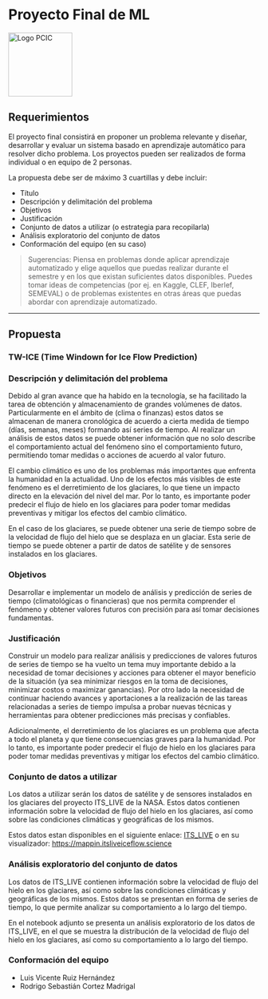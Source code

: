 # Proyecto Final de ML

<img src="https://pcic.posgrado.unam.mx/wp-content/uploads/Ciencia-e-Ingenieria-de-la-Computacion_color.png" alt="Logo PCIC" width="128" />  

## Requerimientos

El proyecto final consistirá en proponer un problema relevante y diseñar, desarrollar y evaluar un sistema basado en aprendizaje automático para resolver dicho problema. Los proyectos pueden ser realizados de forma individual o en equipo de 2 personas.

La propuesta debe ser de máximo 3 cuartillas y debe incluir:

- Título
- Descripción y delimitación del problema
- Objetivos
- Justificación
- Conjunto de datos a utilizar (o estrategia para recopilarla)
- Análisis exploratorio del conjunto de datos
- Conformación del equipo (en su caso)

> Sugerencias: Piensa en problemas donde aplicar aprendizaje automatizado y elige aquellos que puedas realizar durante el semestre y en los que existan suficientes datos disponibles. Puedes tomar ideas de competencias (por ej. en Kaggle,  CLEF, Iberlef, SEMEVAL) o de problemas existentes en otras áreas que puedas abordar con aprendizaje automatizado.

---

## Propuesta

### TW-ICE (Time Windown for Ice Flow Prediction)

### Descripción y delimitación del problema

Debido al gran avance que ha habido en la tecnología, se ha facilitado la tarea de obtención y almacenamiento de grandes volúmenes de datos. Particularmente en el ámbito de (clima o finanzas) estos datos se almacenan de manera cronológica de acuerdo a cierta medida de tiempo (días, semanas, meses) formando así series de tiempo. Al realizar un análisis de estos datos se puede obtener información que no solo describe el comportamiento actual del fenómeno sino el comportamiento futuro, permitiendo tomar medidas o acciones de acuerdo al valor futuro.

El cambio climático es uno de los problemas más importantes que enfrenta la humanidad en la actualidad. Uno de los efectos más visibles de este fenómeno es el derretimiento de los glaciares, lo que tiene un impacto directo en la elevación del nivel del mar. Por lo tanto, es importante poder predecir el flujo de hielo en los glaciares para poder tomar medidas preventivas y mitigar los efectos del cambio climático.

En el caso de los glaciares, se puede obtener una serie de tiempo sobre de la velocidad de flujo del hielo que se desplaza en un glaciar. Esta serie de tiempo se puede obtener a partir de datos de satélite y de sensores instalados en los glaciares. 

### Objetivos

Desarrollar e implementar un modelo de análisis y predicción de series de tiempo (climatológicas o financieras) que nos permita comprender el fenómeno y obtener valores futuros con precisión para así tomar decisiones fundamentas.

### Justificación

Construir un modelo para realizar análisis y predicciones de valores futuros de series de tiempo se ha vuelto un tema muy importante debido a la necesidad de tomar decisiones y acciones para obtener el mayor beneficio de la situación (ya sea minimizar riesgos en la toma de decisiones, minimizar costos o maximizar ganancias). 
Por otro lado la necesidad de continuar haciendo avances y aportaciones a la realización de las tareas relacionadas a series de tiempo  impulsa a probar nuevas técnicas y herramientas para obtener predicciones más precisas y confiables.

Adicionalmente, el derretimiento de los glaciares es un problema que afecta a todo el planeta y que tiene consecuencias graves para la humanidad. Por lo tanto, es importante poder predecir el flujo de hielo en los glaciares para poder tomar medidas preventivas y mitigar los efectos del cambio climático.

### Conjunto de datos a utilizar

Los datos a utilizar serán los datos de satélite y de sensores instalados en los glaciares del proyecto ITS_LIVE de la NASA. Estos datos contienen información sobre la velocidad de flujo del hielo en los glaciares, así como sobre las condiciones climáticas y geográficas de los mismos.

Estos datos estan disponibles en el siguiente enlace: [ITS_LIVE](https://its-live.jpl.nasa.gov/) o en su visualizador: https://mappin.itsliveiceflow.science

### Análisis exploratorio del conjunto de datos

Los datos de ITS_LIVE contienen información sobre la velocidad de flujo del hielo en los glaciares, así como sobre las condiciones climáticas y geográficas de los mismos. Estos datos se presentan en forma de series de tiempo, lo que permite analizar su comportamiento a lo largo del tiempo.

En el notebook adjunto se presenta un análisis exploratorio de los datos de ITS_LIVE, en el que se muestra la distribución de la velocidad de flujo del hielo en los glaciares, así como su comportamiento a lo largo del tiempo.

### Conformación del equipo

- Luis Vicente Ruiz Hernández
- Rodrigo Sebastián Cortez Madrigal